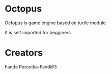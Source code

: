 # Octopus

Octopus is game engine based on
turtle module. 

It is self imported for begginers

# Creators

Fanda Peroutka-Fandi63

